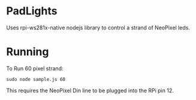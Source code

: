 # PadLights

Uses rpi-ws281x-native nodejs library to control a strand of NeoPixel leds.

# Running

To Run 60 pixel strand:

`sudo node sample.js 60`

This requires the NeoPixel Din line to be plugged into the RPi pin 12.
